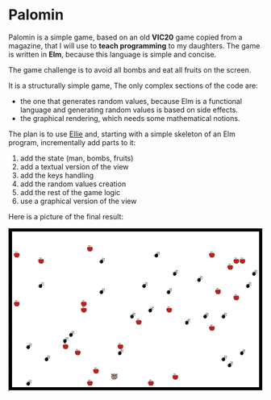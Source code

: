 # Palomin

Palomin is a simple game, based on an old **VIC20** game copied from a magazine, that I will use to **teach programming** to my daughters.
The game is written in **Elm**, because this language is simple and concise.

The game challenge is to avoid all bombs and eat all fruits on the screen.

It is a structurally simple game, The only complex sections of the code are:
* the one that generates random values, because Elm is a functional language and generating random values is based on side effects.
* the graphical rendering, which needs some mathematical notions.

The plan is to use [Ellie](https://ellie-app.com) and, starting with a simple skeleton of an Elm program, incrementally add parts to it: 
1. add the state (man, bombs, fruits)
2. add a textual version of the view
3. add the keys handling
4. add the random values creation
5. add the rest of the game logic
6. use a graphical version of the view

Here is a picture of the final result:

![palomin](docs/palomin.png)
